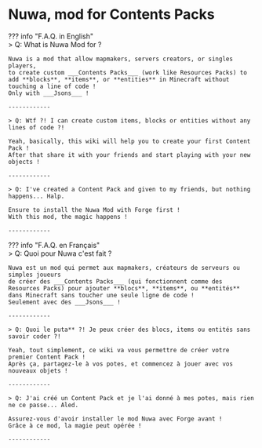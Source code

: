 # Nuwa, mod for Contents Packs

??? info "F.A.Q. in English"  
    > Q: What is Nuwa Mod for ?
    
    Nuwa is a mod that allow mapmakers, servers creators, or singles players,  
    to create custom ___Contents Packs___ (work like Resources Packs) to add **blocks**, **items**, or **entities** in Minecraft without touching a line of code !  
    Only with ___Jsons___ !
    
    ------------
    
    > Q: Wtf ?! I can create custom items, blocks or entities without any lines of code ?!
    
    Yeah, basically, this wiki will help you to create your first Content Pack !  
    After that share it with your friends and start playing with your new objects !
    
    ------------
    
    > Q: I've created a Content Pack and given to my friends, but nothing happens... Halp.
    
    Ensure to install the Nuwa Mod with Forge first !  
    With this mod, the magic happens !
    
    ------------

??? info "F.A.Q. en Français"  
    > Q: Quoi pour Nuwa c'est fait ?
    
    Nuwa est un mod qui permet aux mapmakers, créateurs de serveurs ou simples joueurs
    de créer des ___Contents Packs___ (qui fonctionnent comme des Resources Packs) pour ajouter **blocs**, **items**, ou **entités** dans Minecraft sans toucher une seule ligne de code !  
    Seulement avec des ___Jsons___ !
    
    ------------
    
    > Q: Quoi le puta** ?! Je peux créer des blocs, items ou entités sans savoir coder ?!
    
    Yeah, tout simplement, ce wiki va vous permettre de créer votre premier Content Pack ! 
    Après ça, partagez-le à vos potes, et commencez à jouer avec vos nouveaux objets !
    
    ------------
    
    > Q: J'ai créé un Content Pack et je l'ai donné à mes potes, mais rien ne ce passe... Aled.
    
    Assurez-vous d'avoir installer le mod Nuwa avec Forge avant !
    Grâce à ce mod, la magie peut opérée !
    
    ------------

